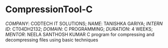 # CompressionTool-C
*COMPANY*: CODTECH IT SOLUTIONS;
*NAME*: TANISHKA GARIYA;
*INTERN ID*: CT04DH2132;
*DOMAIN*: C PROGRAMMING;
*DURATION*: 4 WEEKS;
*MENTOR*: NEELA SANTHOSH KUMAR
C program for compressing and decompressing files using basic techniques

